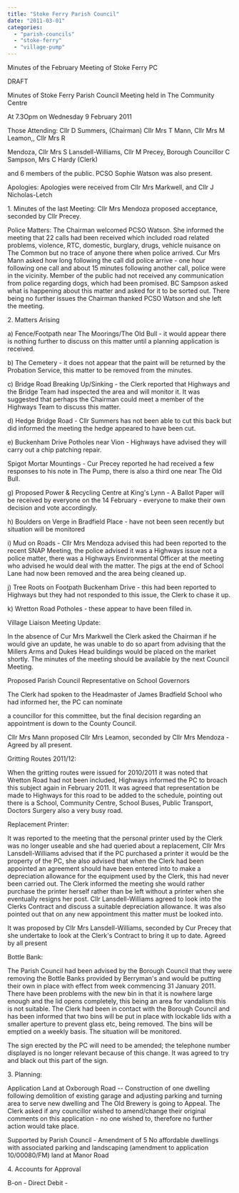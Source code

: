 ```yaml
---
title: "Stoke Ferry Parish Council"
date: "2011-03-01"
categories: 
  - "parish-councils"
  - "stoke-ferry"
  - "village-pump"
---
```


Minutes of the February Meeting of Stoke Ferry PC

DRAFT

Minutes of Stoke Ferry Parish Council Meeting held in The Community Centre

At 7.3Opm on Wednesday 9 February 2011

Those Attending: Cllr D Summers, (Chairman) Cllr Mrs T Mann, Cllr Mrs M Leamon,, Cllr Mrs R

Mendoza, Cllr Mrs S Lansdell-Williams, Cllr M Precey, Borough Councillor C Sampson, Mrs C Hardy (Clerk)

and 6 members of the public. PCSO Sophie Watson was also present.

Apologies: Apologies were received from Cllr Mrs Markwell, and Cllr J Nicholas-Letch

1\. Minutes of the last Meeting: Cllr Mrs Mendoza proposed acceptance, seconded by Cllr Precey.

Police Matters: The Chairman welcomed PCSO Watson. She informed the meeting that 22 calls had been received which included road related problems, violence, RTC, domestic, burglary, drugs, vehicle nuisance on The Common but no trace of anyone there when police arrived. Cur Mrs Mann asked how long following the call did police arrive - one hour following one call and about 15 minutes following another call, police were in the vicinity. Member of the public had not received any communication from police regarding dogs, which had been promised. BC Sampson asked what is happening about this matter and asked for it to be sorted out. There being no further issues the Chairman thanked PCSO Watson and she left the meeting.

2\. Matters Arising

a) Fence/Footpath near The Moorings/The Old Bull - it would appear there is nothing further to discuss on this matter until a planning application is received.

b) The Cemetery - it does not appear that the paint will be returned by the Probation Service, this matter to be removed from the minutes.

c) Bridge Road Breaking Up/Sinking - the Clerk reported that Highways and the Bridge Team had inspected the area and will monitor it. It was suggested that perhaps the Chairman could meet a member of the Highways Team to discuss this matter.

d) Hedge Bridge Road - Cllr Summers has not been able to cut this back but did informed the meeting the hedge appeared to have been cut.

e) Buckenham Drive Potholes near Vion - Highways have advised they will carry out a chip patching repair.

Spigot Mortar Mountings - Cur Precey reported he had received a few responses to his note in The Pump, there is also a third one near The Old Bull.

g) Proposed Power & Recycling Centre at King's Lynn - A Ballot Paper will be received by everyone on the 14 February - everyone to make their own decision and vote accordingly.

h) Boulders on Verge in Bradfield Place - have not been seen recently but situation will be monitored

i) Mud on Roads - Cllr Mrs Mendoza advised this had been reported to the recent SNAP Meeting, the police advised it was a Highways issue not a police matter, there was a Highways Environmental Officer at the meeting who advised he would deal with the matter. The pigs at the end of School Lane had now been removed and the area being cleaned up.

j) Tree Roots on Footpath Buckenham Drive - this had been reported to Highways but they had not responded to this issue, the Clerk to chase it up.

k) Wretton Road Potholes - these appear to have been filled in.

Village Liaison Meeting Update:

In the absence of Cur Mrs Markwell the Clerk asked the Chairman if he would give an update, he was unable to do so apart from advising that the Millers Arms and Dukes Head buildings would be placed on the market shortly. The minutes of the meeting should be available by the next Council Meeting.

Proposed Parish Council Representative on School Governors

The Clerk had spoken to the Headmaster of James Bradfield School who had informed her, the PC can nominate

a councillor for this committee, but the final decision regarding an appointment is down to the County Council.

Cllr Mrs Mann proposed Cllr Mrs Leamon, seconded by Cllr Mrs Mendoza - Agreed by all present.

Gritting Routes 2011/12:

When the gritting routes were issued for 2010/2011 it was noted that Wretton Road had not been included, Highways informed the PC to broach this subject again in February 2011. It was agreed that representation be made to Highways for this road to be added to the schedule, pointing out there is a School, Community Centre, School Buses, Public Transport, Doctors Surgery also a very busy road.

Replacement Printer:

It was reported to the meeting that the personal printer used by the Clerk was no longer useable and she had queried about a replacement, Cllr Mrs Lansdell-Williams advised that if the PC purchased a printer it would be the property of the PC, she also advised that when the Clerk had been appointed an agreement should have been entered into to make a depreciation allowance for the equipment used by the Clerk, this had never been carried out. The Clerk informed the meeting she would rather purchase the printer herself rather than be left without a printer when she eventually resigns her post. Cllr Lansdell-Williams agreed to look into the Clerks Contract and discuss a suitable depreciation allowance. It was also pointed out that on any new appointment this matter must be looked into.

It was proposed by Cllr Mrs Lansdell-Williams, seconded by Cur Precey that she undertake to look at the Clerk's Contract to bring it up to date. Agreed by all present

Bottle Bank:

The Parish Council had been advised by the Borough Council that they were removing the Bottle Banks provided by Berryman's and would be putting their own in place with effect from week commencing 31 January 2011. There have been problems with the new bin in that it is nowhere large enough and the lid opens completely, this being an area for vandalism this is not suitable. The Clerk had been in contact with the Borough Council and has been informed that two bins will be put in place with lockable lids with a smaller aperture to prevent glass etc, being removed. The bins will be emptied on a weekly basis. The situation will be monitored.

The sign erected by the PC will need to be amended; the telephone number displayed is no longer relevant because of this change. It was agreed to try and black out this part of the sign.

3\. Planning:

Application Land at Oxborough Road -- Construction of one dwelling following demolition of existing garage and adjusting parking and turning area to serve new dwelling and The Old Brewery is going to Appeal. The Clerk asked if any councillor wished to amend/change their original comments on this application - no one wished to, therefore no further action would take place.

Supported by Parish Council - Amendment of 5 No affordable dwellings with associated parking and landscaping (amendment to application 10/00080/FM) land at Manor Road

4\. Accounts for Approval

B-on - Direct Debit -
